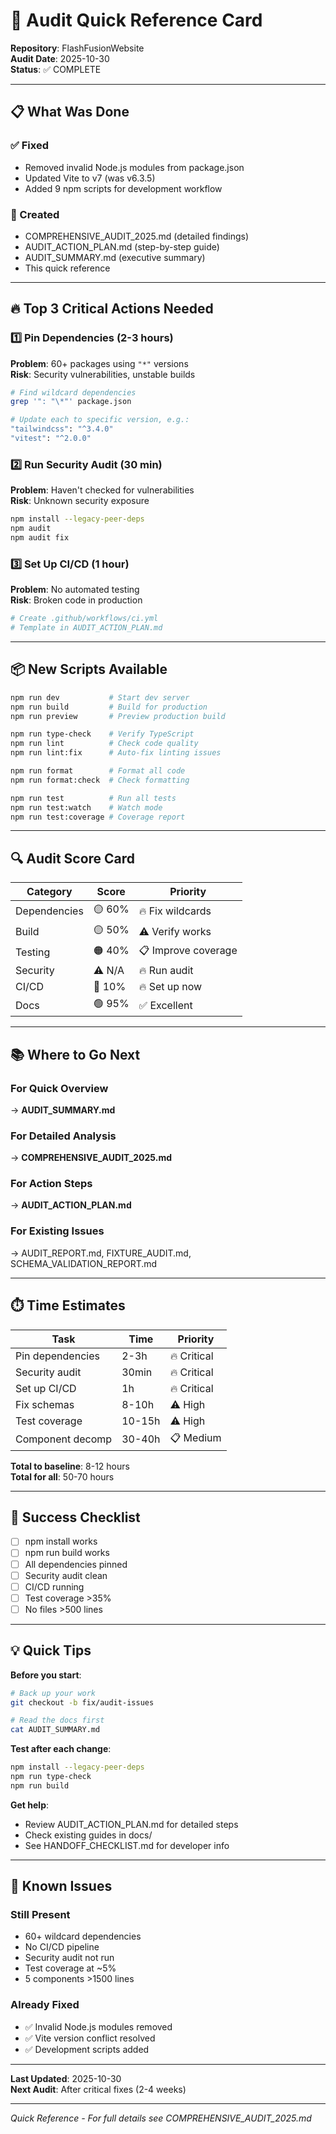 # 🚀 Audit Quick Reference Card

**Repository**: FlashFusionWebsite  
**Audit Date**: 2025-10-30  
**Status**: ✅ COMPLETE

---

## 📋 What Was Done

### ✅ Fixed
- Removed invalid Node.js modules from package.json
- Updated Vite to v7 (was v6.3.5)
- Added 9 npm scripts for development workflow

### 📄 Created
- COMPREHENSIVE_AUDIT_2025.md (detailed findings)
- AUDIT_ACTION_PLAN.md (step-by-step guide)
- AUDIT_SUMMARY.md (executive summary)
- This quick reference

---

## 🔥 Top 3 Critical Actions Needed

### 1️⃣ Pin Dependencies (2-3 hours)
**Problem**: 60+ packages using `"*"` versions  
**Risk**: Security vulnerabilities, unstable builds

```bash
# Find wildcard dependencies
grep '": "\*"' package.json

# Update each to specific version, e.g.:
"tailwindcss": "^3.4.0"
"vitest": "^2.0.0"
```

### 2️⃣ Run Security Audit (30 min)
**Problem**: Haven't checked for vulnerabilities  
**Risk**: Unknown security exposure

```bash
npm install --legacy-peer-deps
npm audit
npm audit fix
```

### 3️⃣ Set Up CI/CD (1 hour)
**Problem**: No automated testing  
**Risk**: Broken code in production

```bash
# Create .github/workflows/ci.yml
# Template in AUDIT_ACTION_PLAN.md
```

---

## 📦 New Scripts Available

```bash
npm run dev           # Start dev server
npm run build         # Build for production
npm run preview       # Preview production build

npm run type-check    # Verify TypeScript
npm run lint          # Check code quality
npm run lint:fix      # Auto-fix linting issues

npm run format        # Format all code
npm run format:check  # Check formatting

npm run test          # Run all tests
npm run test:watch    # Watch mode
npm run test:coverage # Coverage report
```

---

## 🔍 Audit Score Card

| Category | Score | Priority |
|----------|-------|----------|
| Dependencies | 🟡 60% | 🔥 Fix wildcards |
| Build | 🟡 50% | ⚠️ Verify works |
| Testing | 🟠 40% | 📋 Improve coverage |
| Security | ⚠️ N/A | 🔥 Run audit |
| CI/CD | 🔴 10% | 🔥 Set up now |
| Docs | 🟢 95% | ✅ Excellent |

---

## 📚 Where to Go Next

### For Quick Overview
→ **AUDIT_SUMMARY.md**

### For Detailed Analysis
→ **COMPREHENSIVE_AUDIT_2025.md**

### For Action Steps
→ **AUDIT_ACTION_PLAN.md**

### For Existing Issues
→ AUDIT_REPORT.md, FIXTURE_AUDIT.md, SCHEMA_VALIDATION_REPORT.md

---

## ⏱️ Time Estimates

| Task | Time | Priority |
|------|------|----------|
| Pin dependencies | 2-3h | 🔥 Critical |
| Security audit | 30min | 🔥 Critical |
| Set up CI/CD | 1h | 🔥 Critical |
| Fix schemas | 8-10h | ⚠️ High |
| Test coverage | 10-15h | ⚠️ High |
| Component decomp | 30-40h | 📋 Medium |

**Total to baseline**: 8-12 hours  
**Total for all**: 50-70 hours

---

## 🎯 Success Checklist

- [ ] npm install works
- [ ] npm run build works
- [ ] All dependencies pinned
- [ ] Security audit clean
- [ ] CI/CD running
- [ ] Test coverage >35%
- [ ] No files >500 lines

---

## 💡 Quick Tips

**Before you start**:
```bash
# Back up your work
git checkout -b fix/audit-issues

# Read the docs first
cat AUDIT_SUMMARY.md
```

**Test after each change**:
```bash
npm install --legacy-peer-deps
npm run type-check
npm run build
```

**Get help**:
- Review AUDIT_ACTION_PLAN.md for detailed steps
- Check existing guides in docs/
- See HANDOFF_CHECKLIST.md for developer info

---

## 🚨 Known Issues

### Still Present
- 60+ wildcard dependencies
- No CI/CD pipeline
- Security audit not run
- Test coverage at ~5%
- 5 components >1500 lines

### Already Fixed
- ✅ Invalid Node.js modules removed
- ✅ Vite version conflict resolved
- ✅ Development scripts added

---

**Last Updated**: 2025-10-30  
**Next Audit**: After critical fixes (2-4 weeks)

---

*Quick Reference - For full details see COMPREHENSIVE_AUDIT_2025.md*
